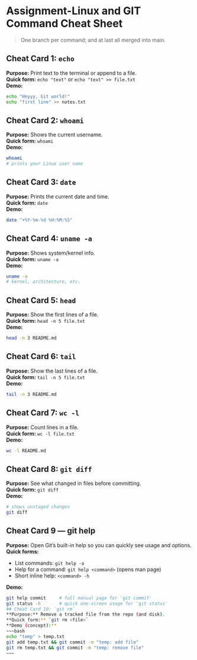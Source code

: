 # Assignment-Linux and GIT Command Cheat Sheet

> One branch per command; and at last all merged into main.
## Cheat Card 1: `echo`
**Purpose:** Print text to the terminal or append to a file.  
**Quick form:** `echo "text"` or `echo "text" >> file.txt`  
**Demo:**
~~~bash
echo "Heyyy, Git world!"
echo "first line" >> notes.txt
~~~
## Cheat Card 2: `whoami`
**Purpose:** Shows the current username.  
**Quick form:** `whoami`  
**Demo:**
~~~bash
whoami
# prints your Linux user name
~~~
## Cheat Card 3: `date`
**Purpose:** Prints the current date and time.  
**Quick form:** `date`  
**Demo:**
~~~bash
date "+%Y-%m-%d %H:%M:%S"
~~~
## Cheat Card 4: `uname -a`
**Purpose:** Shows system/kernel info.  
**Quick form:** `uname -a`  
**Demo:**
~~~bash
uname -a
# kernel, architecture, etc.
~~~

## Cheat Card 5: `head`
**Purpose:** Show the first lines of a file.  
**Quick form:** `head -n 5 file.txt`  
**Demo:**
~~~bash
head -n 3 README.md
~~~
## Cheat Card 6: `tail`
**Purpose:** Show the last lines of a file.  
**Quick form:** `tail -n 5 file.txt`  
**Demo:**
~~~bash
tail -n 3 README.md
~~~
## Cheat Card 7: `wc -l`
**Purpose:** Count lines in a file.  
**Quick form:** `wc -l file.txt`  
**Demo:**
~~~bash
wc -l README.md
~~~
## Cheat Card 8: `git diff`
**Purpose:** See what changed in files before committing.  
**Quick form:** `git diff`  
**Demo:**
~~~bash
# shows unstaged changes
git diff
~~~
## Cheat Card 9 — git help
**Purpose:** Open Git’s built-in help so you can quickly see usage and options.  
**Quick forms:**  
- List commands: `git help -a`  
- Help for a command: `git help <command>` (opens man page)  
- Short inline help: `<command> -h`

**Demo:**
```bash
git help commit     # full manual page for 'git commit'
git status -h       # quick one-screen usage for 'git status'
## Cheat Card 10: `git rm`
**Purpose:** Remove a tracked file from the repo (and disk).  
**Quick form:** `git rm <file>`  
**Demo (concept):**
~~~bash
echo "temp" > temp.txt
git add temp.txt && git commit -m "temp: add file"
git rm temp.txt && git commit -m "temp: remove file"
~~~
